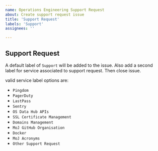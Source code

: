 ```yaml
---
name: Operations Engineering Support Request
about: Create support request issue
title: 'Support Request'
labels: 'Support'
assignees: ''

---
```


## Support Request

A default label of `Support` will be added to the issue. Also add a second label for service associated to support request.  Then close issue.

valid service label options are:
- `Pingdom`
- `PagerDuty`
- `LastPass`
- `Sentry`
- `OS Data Hub APIs`
- `SSL Certificate Management`
- `Domains Management`
- `MoJ GitHub Organisation`
- `Docker`
- `MoJ Acronyms`
- `Other Support Request`
